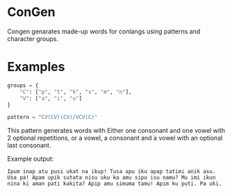 # ConGen

Congen genarates made-up words for conlangs using patterns and character groups.

# Examples

```py
groups = {
    "C": ["p", "t", "k", "s", "m", "n"],
    "V": ["a", "i", "u"]
}
```

```py
pattern = "CV(CV)(CV)/VCV(C)"
```

This pattern generates words with Either one consonant and one vowel with 2 optional repetitions, or a vowel, a consonant and a vowel with an optional last consonant.

Example output:

```
Ipum inap atu pusi ukat na ikup! Tusa apu iku apap tatimi anik asu. Usa pa! Apam upik sutata nisu uku ka amu sipu isu namu? Mu imi ikun nina ki aman pati kakita? Apip amu simuma tamu! Apim ku puti. Pa uki.
```
